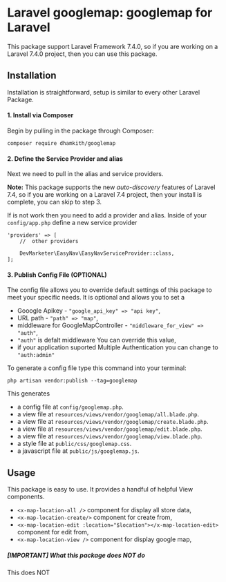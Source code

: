 # Laravel googlemap: googlemap  for Laravel

This package support Laravel Framework 7.4.0, so if you are working on a Laravel 7.4.0 project, then you 
can use this package.


## Installation

Installation is straightforward, setup is similar to every other Laravel Package.

#### 1. Install via Composer

Begin by pulling in the package through Composer:

```
composer require dhamkith/googlemap
```

#### 2. Define the Service Provider and alias

Next we need to pull in the alias and service providers.

**Note:** This package supports the new _auto-discovery_ features of Laravel 7.4, so if you are working on a Laravel 7.4 project, then your install is complete, you can skip to step 3.

If is not work then you need to add a provider and alias. Inside of your `config/app.php` define a new service provider

```
'providers' => [
	//  other providers

	DevMarketer\EasyNav\EasyNavServiceProvider::class,
];
```

#### 3. Publish Config File (OPTIONAL)

The config file allows you to override default settings of this package to meet your specific needs. It is optional and allows you to set a 

* Gooogle Apikey - `"google_api_key" => "api key"`,
* URL path - `"path" => "map"`,
* middleware for GoogleMapController - `"middleware_for_view" => "auth"`, 
* `"auth"` is defalt middleware You can override this value,
* if your application suported Multiple Authentication you can change to `"auth:admin"` 

To generate a config file type this command into your terminal:

```
php artisan vendor:publish --tag=googlemap
```

This generates 

* a config file at `config/googlemap.php`.
* a view file at `resources/views/vendor/googlemap/all.blade.php`.
* a view file at `resources/views/vendor/googlemap/create.blade.php`.
* a view file at `resources/views/vendor/googlemap/edit.blade.php`.
* a view file at `resources/views/vendor/googlemap/view.blade.php`.
* a style file at `public/css/googlemap.css`.
* a javascript file at `public/js/googlemap.js`.

## Usage

This package is easy to use. It provides a handful of helpful View components. 

* `<x-map-location-all />` component for display all store data,
* `<x-map-location-create/>` component for create from,
* `<x-map-location-edit :location="$location"></x-map-location-edit>` component for edit from,
* `<x-map-location-view />` component for display google map,

##### [IMPORTANT] What this package does NOT do

This does NOT 



